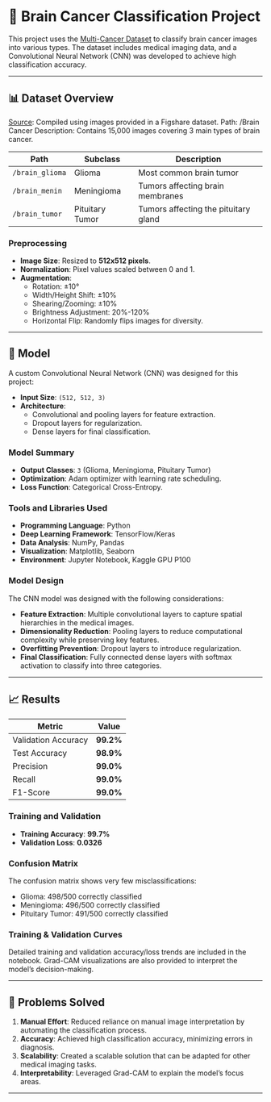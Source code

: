 # 🧠 Brain Cancer Classification Project

This project uses the [Multi-Cancer Dataset](https://www.kaggle.com/datasets/obulisainaren/multi-cancer) to classify brain cancer images into various types. The dataset includes medical imaging data, and a Convolutional Neural Network (CNN) was developed to achieve high classification accuracy.

---

## 📊 Dataset Overview

[Source](https://figshare.com/articles/dataset/brain_tumor_dataset/1512427): Compiled using images provided in a Figshare dataset.
Path: /Brain Cancer
Description: Contains 15,000 images covering 3 main types of brain cancer.

| **Path**             | **Subclass**       | **Description**                      |
|-----------------------|--------------------|--------------------------------------|
| `/brain_glioma`      | Glioma            | Most common brain tumor              |
| `/brain_menin`       | Meningioma        | Tumors affecting brain membranes     |
| `/brain_tumor`       | Pituitary Tumor   | Tumors affecting the pituitary gland |

### Preprocessing
- **Image Size**: Resized to **512x512 pixels**.
- **Normalization**: Pixel values scaled between 0 and 1.
- **Augmentation**:
  - Rotation: ±10°
  - Width/Height Shift: ±10%
  - Shearing/Zooming: ±10%
  - Brightness Adjustment: 20%-120%
  - Horizontal Flip: Randomly flips images for diversity.

---

## 🚀 Model

A custom Convolutional Neural Network (CNN) was designed for this project:
- **Input Size**: `(512, 512, 3)`
- **Architecture**:
  - Convolutional and pooling layers for feature extraction.
  - Dropout layers for regularization.
  - Dense layers for final classification.

### Model Summary
- **Output Classes**: `3` (Glioma, Meningioma, Pituitary Tumor)
- **Optimization**: Adam optimizer with learning rate scheduling.
- **Loss Function**: Categorical Cross-Entropy.

### Tools and Libraries Used
- **Programming Language**: Python
- **Deep Learning Framework**: TensorFlow/Keras
- **Data Analysis**: NumPy, Pandas
- **Visualization**: Matplotlib, Seaborn
- **Environment**: Jupyter Notebook, Kaggle GPU P100

### Model Design
The CNN model was designed with the following considerations:
- **Feature Extraction**: Multiple convolutional layers to capture spatial hierarchies in the medical images.
- **Dimensionality Reduction**: Pooling layers to reduce computational complexity while preserving key features.
- **Overfitting Prevention**: Dropout layers to introduce regularization.
- **Final Classification**: Fully connected dense layers with softmax activation to classify into three categories.

---

## 📈 Results

| **Metric**           | **Value**          |
|-----------------------|--------------------|
| Validation Accuracy   | **99.2%**         |
| Test Accuracy         | **98.9%**         |
| Precision             | **99.0%**         |
| Recall                | **99.0%**         |
| F1-Score              | **99.0%**         |

### Training and Validation
- **Training Accuracy**: **99.7%**
- **Validation Loss**: **0.0326**

### Confusion Matrix
The confusion matrix shows very few misclassifications:
- Glioma: 498/500 correctly classified
- Meningioma: 496/500 correctly classified
- Pituitary Tumor: 491/500 correctly classified

### Training & Validation Curves
Detailed training and validation accuracy/loss trends are included in the notebook. Grad-CAM visualizations are also provided to interpret the model’s decision-making.

---

## 🌟 Problems Solved
1. **Manual Effort**: Reduced reliance on manual image interpretation by automating the classification process.
2. **Accuracy**: Achieved high classification accuracy, minimizing errors in diagnosis.
3. **Scalability**: Created a scalable solution that can be adapted for other medical imaging tasks.
4. **Interpretability**: Leveraged Grad-CAM to explain the model’s focus areas.

---


